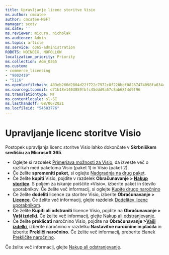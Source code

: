 ```yaml
---
title: Upravljanje licenc storitve Visio
ms.author: cmcatee
author: cmcatee-MSFT
manager: scotv
ms.date: ''
ms.reviewer: micurn, nicholak
ms.audience: Admin
ms.topic: article
ms.service: o365-administration
ROBOTS: NOINDEX, NOFOLLOW
localization_priority: Priority
ms.collection: Adm_O365
ms.custom:
- commerce_licensing
- "9002419"
- "5116"
ms.openlocfilehash: 483eb266d2804d22f722c7972c8f220bef08267474098fa63441dbaf19c5716c
ms.sourcegitcommit: d71b18e1403859fbfc45ddd9a57c8ab68f4d9f96
ms.translationtype: MT
ms.contentlocale: sl-SI
ms.lasthandoff: 08/06/2021
ms.locfileid: "54503776"
---
```

# <a name="visio-license-management"></a>Upravljanje licenc storitve Visio

Postopek upravljanja licenc storitve Visio lahko dokončate v **Skrbniškem središču za Microsoft 365**.

- Oglejte si razdelek [Primerjava možnosti za Visio](https://www.microsoft.com/microsoft-365/visio/microsoft-visio-plans-and-pricing-compare-visio-options?rtc=1), da izveste več o razlikah med paketoma Visio (paket 1) in Visio (paket 2).
- Če želite **spremeniti paket**, si oglejte [Nadgradnja na drug paket](/microsoft-365/commerce/subscriptions/upgrade-to-different-plan).
- Če želite **kupiti** Visio, pojdite v razdelek **Obračunavanje > [Nakup storitev](https://go.microsoft.com/fwlink/p/?linkid=868433)**. S poljem za iskanje poiščite »Visio«, izberite paket in število uporabnikov. Če želite več informacij, si oglejte [Kupite drugo naročnino](/microsoft-365/commerce/try-or-buy-microsoft-365#buy-a-different-subscription)
- Če želite **dodeliti** licence za storitev Visio, izberite **Obračunavanje > [Licence](https://go.microsoft.com/fwlink/p/?linkid=842264)**. Če želite več informacij, glejte razdelek [Dodelitev licenc uporabnikom](/microsoft-365/admin/manage/assign-licenses-to-users).
- Če želite **Kupiti ali odstraniti** licence Visio, pojdite na **Obračunavanje > [Vaši izdelki](https://go.microsoft.com/fwlink/p/?linkid=842054)**. Če želite več informacij, glejte [Nakup ali odstranjevanje](/microsoft-365/commerce/licenses/buy-licenses#buy-or-remove-licenses-for-your-business-subscription).
- Če želite **preklicati** naročnino Visio, pojdite na **Obračunavanje >[Vaši izdelki](https://go.microsoft.com/fwlink/p/?linkid=842054)**, izberite naročnino v razdelku **Nastavitve naročnine in plačila** in izberite **Prekliči naročnino**. Če želite več informacij, preberite članek [Prekličite naročnino](/microsoft-365/commerce/subscriptions/cancel-your-subscription).

Če želite več informacij, glejte [Nakup ali odstranjevanje](/microsoft-365/commerce/licenses/buy-licenses).